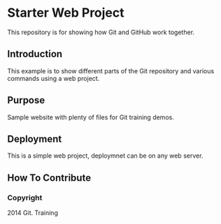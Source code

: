 # Starter Web Project

This repository is for showing how Git and GitHub work together.

## Introduction

This example is to show different parts of the Git repository and various commands using a web project.

## Purpose

Sample website with plenty of files for Git training demos.

## Deployment

This is a simple web project, deploymnet can be on any web server.

## How To Contribute

### Copyright

2014 Git. Training